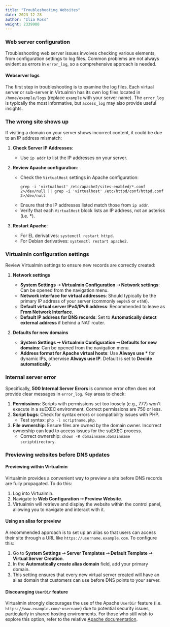 ```yaml
---
title: "Troubleshooting Websites"
date: 2023-12-28
author: "Ilia Ross"
weight: 2339900
---
```


### Web server configuration

Troubleshooting web server issues involves checking various elements, from configuration settings to log files. Common problems are not always evident as errors in `error_log`, so a comprehensive approach is needed.

#### Webserver logs

The first step in troubleshooting is to examine the log files. Each virtual server or sub-server in Virtualmin has its own log files located in `/home/example/logs` (replace `example` with your server name). The `error_log` is typically the most informative, but `access_log` may also provide useful insights.

### The wrong site shows up

If visiting a domain on your server shows incorrect content, it could be due to an IP address mismatch:

1. **Check Server IP Addresses**:
   - Use `ip addr` to list the IP addresses on your server.
2. **Review Apache configuration**:
   - Check the `VirtualHost` settings in Apache configuration:
     ```text
     grep -i 'virtualhost' /etc/apache2/sites-enabled/*.conf 2>/dev/null || grep -i 'virtualhost' /etc/httpd/conf/httpd.conf 2>/dev/null
     ```
   - Ensure that the IP addresses listed match those from `ip addr`.
   - Verify that each `VirtualHost` block lists an IP address, not an asterisk (i.e. __*__).

3. **Restart Apache**:
   - For EL derivatives: `systemctl restart httpd`.
   - For Debian derivatives: `systemctl restart apache2`.

### Virtualmin configuration settings

Review Virtualmin settings to ensure new records are correctly created:

1. **Network settings**
   - **System Settings ⇾ Virtualmin Configuration ⇾ Network settings**: Can be opened from the navigation menu.
   - **Network interface for virtual addresses**: Should typically be the primary IP address of your server (commonly `enp0s5` or `eth0`).
   - **Default virtual server IPv4/IPv6 address**: Recommended to leave as **From Network Interface**.
   - **Default IP address for DNS records**: Set to **Automatically detect external address** if behind a NAT router.

2. **Defaults for new domains**
   - **System Settings ⇾ Virtualmin Configuration ⇾ Defaults for new domains**: Can be opened from the navigation menu.
   - **Address format for Apache virtual hosts**: Use __Always use *__ for dynamic IPs, otherwise **Always use IP**. Default is set to **Decide automatically**.

### Internal server error

Specifically, **500 Internal Server Errors** is common error often does not provide clear messages in `error_log`. Key areas to check:

1. **Permissions**: Scripts with permissions set too loosely (e.g., 777) won't execute in a suEXEC environment. Correct permissions are 750 or less.
2. **Script bugs**: Check for syntax errors or compatibility issues with PHP.
   - Test syntax: `php -l scriptname.php`.
3. **File ownership**: Ensure files are owned by the domain owner. Incorrect ownership can lead to access issues for the suEXEC process.
   - Correct ownership: `chown -R domainname:domainname scriptdirectory`.

### Previewing websites before DNS updates

#### Previewing within Virtualmin

Virtualmin provides a convenient way to preview a site before DNS records are fully propagated. To do this:

1. Log into Virtualmin.
2. Navigate to **Web Configuration ⇾ Preview Website**.
3. Virtualmin will retrieve and display the website within the control panel, allowing you to navigate and interact with it.

#### Using an alias for preview

A recommended approach is to set up an alias so that users can access their site through a URL like `https://username.example.com`. To configure this:

1. Go to **System Settings ⇾ Server Templates ⇾ Default Template ⇾ Virtual Server Creation**.
2. In the **Automatically create alias domain** field, add your primary domain.
3. This setting ensures that every new virtual server created will have an alias domain that customers can use before DNS points to your server.

#### Discouraging `UserDir` feature

Virtualmin strongly discourages the use of the Apache `UserDir` feature (i.e. `https://www.example.com/~username`) due to potential security issues, particularly in shared hosting environments. For those who still wish to explore this option, refer to the relative [Apache documentation](https://httpd.apache.org/docs/2.4/mod/mod_userdir.html).
